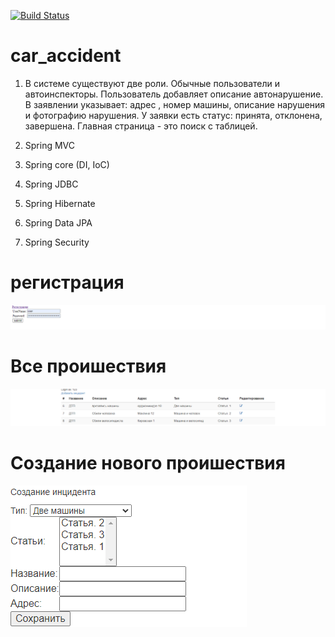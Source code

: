 [![Build Status](https://app.travis-ci.com/ferveks3509/car_accident.svg?branch=master)](https://app.travis-ci.com/ferveks3509/car_accident)
# car_accident
1. В системе существуют две роли. Обычные пользователи и автоинспекторы.
   Пользователь добавляет описание автонарушение. В заявлении указывает: адрес
   , номер машины, описание нарушения и фотографию нарушения.
   У заявки есть статус: принята, отклонена, завершена. Главная страница - это поиск с таблицей.

2. Spring MVC
3. Spring core (DI, IoC)
4. Spring JDBC
5. Spring Hibernate
6. Spring Data JPA
7. Spring Security

# регистрация
![alt text](images/Screenshot_1.png)
# Все проишествия
![alt text](images/Screenshot_2.png)
# Создание нового проишествия
![alt text](images/Screenshot_3.png)
 